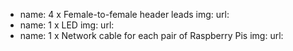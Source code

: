 - name: 4 x Female-to-female header leads
  img: 
  url: 
- name: 1 x LED
  img: 
  url: 
- name: 1 x Network cable for each pair of Raspberry Pis
  img: 
  url: 
